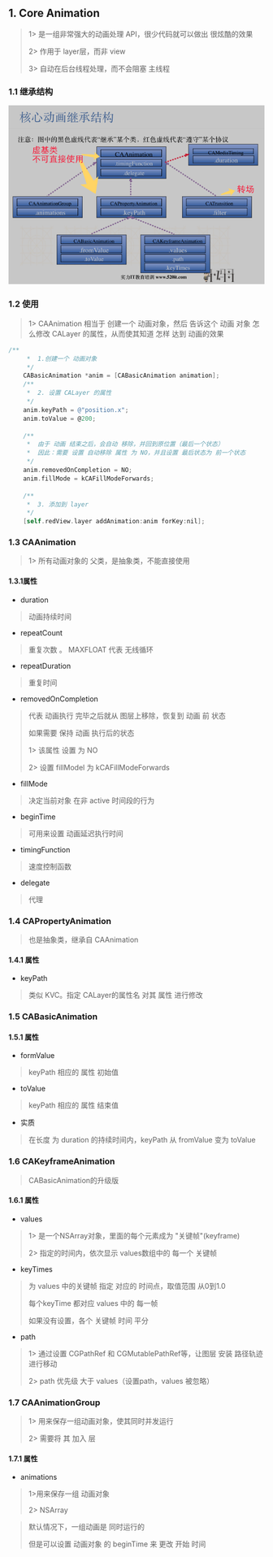 ## 1. Core Animation

> 1> 是一组非常强大的动画处理 API，很少代码就可以做出 很炫酷的效果
>
> 2> 作用于 layer层，而非 view
>
> 3> 自动在后台线程处理，而不会阻塞 主线程

### 1.1 继承结构

![QQ20170322-091933](../assets/QQ20170322-091933.png)

### 1.2 使用

> 1> CAAnimation  相当于 创建一个 动画对象，然后 告诉这个 动画 对象 怎么修改 CALayer 的属性，从而使其知道 怎样 达到 动画的效果

```objective-c
/**
     *  1.创建一个 动画对象
     */
    CABasicAnimation *anim = [CABasicAnimation animation];
    /**
     *  2. 设置 CALayer 的属性
     */
    anim.keyPath = @"position.x";
    anim.toValue = @200;
    
    /**
     *  由于 动画 结束之后，会自动 移除，并回到原位置（最后一个状态）
     *  因此：需要 设置 自动移除 属性 为 NO，并且设置 最后状态为 前一个状态
     */
    anim.removedOnCompletion = NO;
    anim.fillMode = kCAFillModeForwards;
    
    /**
     *  3. 添加到 layer
     */
    [self.redView.layer addAnimation:anim forKey:nil];
```

### 1.3 CAAnimation

> 1> 所有动画对象的 父类，是抽象类，不能直接使用

#### 1.3.1属性

- duration

> 动画持续时间 

- repeatCount

> 重复次数 。 MAXFLOAT 代表 无线循环

- repeatDuration

> 重复时间

- removedOnCompletion

> 代表 动画执行 完毕之后就从 图层上移除，恢复到 动画 前 状态
>
> 如果需要 保持 动画 执行后的状态
>
> 1> 该属性 设置 为  NO
>
> 2> 设置 fillModel 为 kCAFillModeForwards

- fillMode

> 决定当前对象 在非 active 时间段的行为

- beginTime

> 可用来设置 动画延迟执行时间

- timingFunction

> 速度控制函数

- delegate

> 代理

### 1.4 CAPropertyAnimation

> 也是抽象类，继承自 CAAnimation

#### 1.4.1 属性

- keyPath

> 类似 KVC。指定 CALayer的属性名 对其 属性 进行修改

### 1.5 CABasicAnimation

#### 1.5.1 属性

- formValue

> keyPath 相应的 属性 初始值

- toValue

> keyPath 相应的 属性 结束值

- 实质

> 在长度 为 duration 的持续时间内，keyPath 从 fromValue 变为 toValue

### 1.6 CAKeyframeAnimation

> CABasicAnimation的升级版

#### 1.6.1 属性

- values

> 1> 是一个NSArray对象，里面的每个元素成为 "关键帧"(keyframe)
>
> 2> 指定的时间内，依次显示 values数组中的 每一个 关键帧

- keyTimes

> 为 values 中的关键帧 指定 对应的 时间点，取值范围 从0到1.0
>
> 每个keyTime 都对应 values 中的 每一帧
>
> 如果没有设置，各个 关键帧 时间 平分

- path

> 1> 通过设置 CGPathRef 和 CGMutablePathRef等，让图层 安装 路径轨迹进行移动
>
> 2> path 优先级 大于 values（设置path，values 被忽略）

### 1.7 CAAnimationGroup

> 1> 用来保存一组动画对象，使其同时并发运行
>
> 2> 需要将 其 加入 层

#### 1.7.1 属性

- animations

> 1>用来保存一组 动画对象
>
> 2> NSArray

> 默认情况下，一组动画是 同时运行的
>
> 但是可以设置 动画对象 的  beginTime  来 更改 开始 时间



#### 

#### 